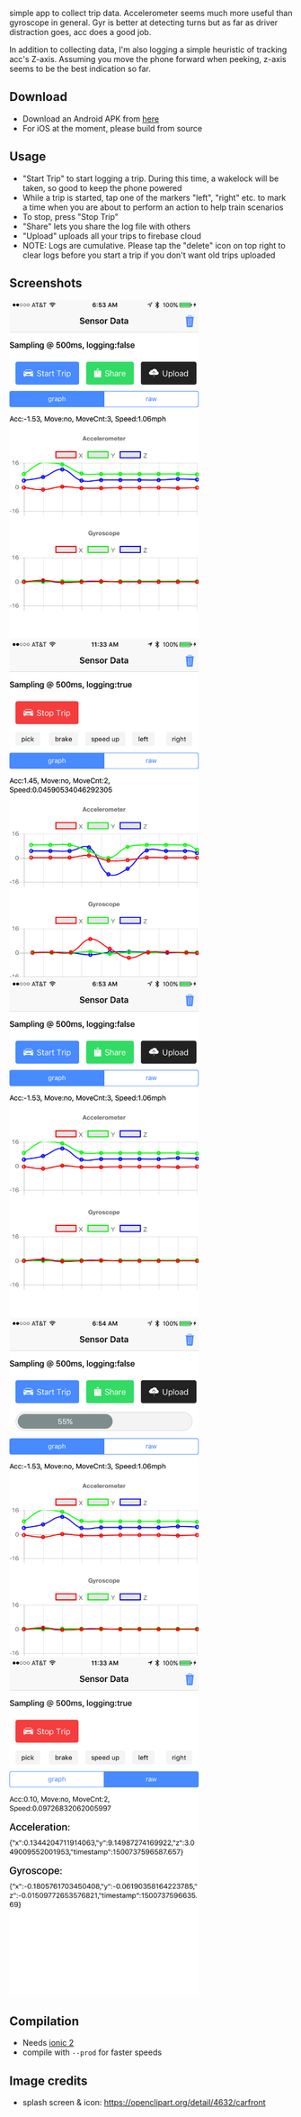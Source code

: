 simple app to collect trip data. Accelerometer seems much more useful than gyroscope in general.
Gyr is better at detecting turns but as far as driver distraction goes, acc does a good job.

In addition to collecting data, I'm also logging a simple heuristic of tracking acc's Z-axis. Assuming you move the phone forward when peeking, z-axis seems to be the best indication so far.


Download
---------
* Download an Android APK from [here](https://drive.google.com/open?id=0Bx0iW5j5f3AQdzJSNDlRV09UTEE)
* For iOS at the moment, please build from source

Usage
-----
* "Start Trip" to start logging a trip. During this time, a wakelock will be taken, so good to keep the phone powered
* While a trip is started, tap one of the markers "left", "right" etc. to mark a time when you are about to perform an action to help train scenarios
* To stop, press "Stop Trip"
* "Share" lets you share the log file with others
* "Upload" uploads all your trips to firebase cloud 
* NOTE: Logs are cumulative. Please tap the "delete" icon on top right to clear logs before you start a trip if you don't want old trips uploaded


Screenshots
------------
<img src="https://github.com/hsccorp/sensorcollect/raw/master/screenshots/sample1.PNG" height="600px" /><img src="https://github.com/hsccorp/sensorcollect/raw/master/screenshots/sample2.PNG" height="600px" /><img src="https://github.com/hsccorp/sensorcollect/raw/master/screenshots/sample1.PNG" height="600px" /><img src="https://github.com/hsccorp/sensorcollect/raw/master/screenshots/sample4.PNG" height="600px" /><img src="https://github.com/hsccorp/sensorcollect/raw/master/screenshots/sample3.PNG" height="600px" />

Compilation
-----------
* Needs [ionic 2](https://ionicframework.com/docs/intro/installation/)
* compile with `--prod` for faster speeds


Image credits
-------------
* splash screen & icon: https://openclipart.org/detail/4632/carfront

